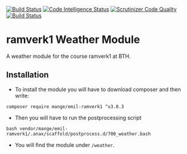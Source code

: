 [![Build Status](https://scrutinizer-ci.com/g/mangepong/ramverk1-weather/badges/build.png?b=master)](https://scrutinizer-ci.com/g/mangepong/ramverk1-weather/build-status/master)
[![Code Intelligence Status](https://scrutinizer-ci.com/g/mangepong/ramverk1-weather/badges/code-intelligence.svg?b=master)](https://scrutinizer-ci.com/code-intelligence)
[![Scrutinizer Code Quality](https://scrutinizer-ci.com/g/mangepong/ramverk1-weather/badges/quality-score.png?b=master)](https://scrutinizer-ci.com/g/mangepong/ramverk1-weather/?branch=master)
[![Build Status](https://travis-ci.org/mangepong/ramverk1-weather.svg?branch=master)](https://travis-ci.org/mangepong/ramverk1-weather)
# ramverk1 Weather Module

A weather module for the course ramverk1 at BTH.

## Installation

* To install the module you will have to download composer and then write:
```
composer require mange/emil-ramverk1 ^v3.0.3
```

* Then you will have to run the postprocessing script
```
bash vendor/mange/emil-ramverk1/.anax/scaffold/postprocess.d/700_weather.bash
```

* You will find the module under ``/weather``.
